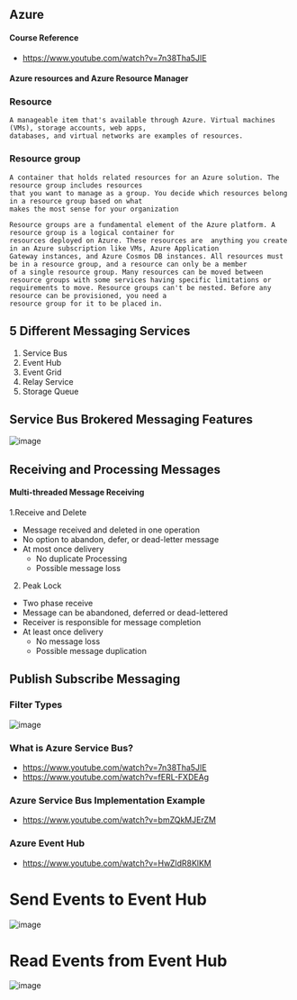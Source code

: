 ## Azure
#### Course Reference
- https://www.youtube.com/watch?v=7n38Tha5JIE

#### Azure resources and Azure Resource Manager
### Resource
    A manageable item that's available through Azure. Virtual machines (VMs), storage accounts, web apps, 
    databases, and virtual networks are examples of resources.
### Resource group
    A container that holds related resources for an Azure solution. The resource group includes resources 
    that you want to manage as a group. You decide which resources belong in a resource group based on what
    makes the most sense for your organization
    
    Resource groups are a fundamental element of the Azure platform. A resource group is a logical container for 
    resources deployed on Azure. These resources are  anything you create in an Azure subscription like VMs, Azure Application 
    Gateway instances, and Azure Cosmos DB instances. All resources must be in a resource group, and a resource can only be a member 
    of a single resource group. Many resources can be moved between resource groups with some services having specific limitations or 
    requirements to move. Resource groups can't be nested. Before any resource can be provisioned, you need a 
    resource group for it to be placed in.

## 5 Different Messaging Services
1. Service Bus
2. Event Hub
3. Event Grid
4. Relay Service
5. Storage Queue

## Service Bus Brokered Messaging Features
![image](https://user-images.githubusercontent.com/11143215/159606666-a2b1bb52-15a4-491d-bff8-c05b8aac4dfe.png)


## Receiving and Processing Messages
#### Multi-threaded Message Receiving
1.Receive and Delete
  - Message received and deleted in one operation
  - No option to abandon, defer, or dead-letter message
  - At most once delivery
      - No duplicate Processing
      - Possible message loss
2. Peak Lock
  - Two phase receive
  - Message can be abandoned, deferred or dead-lettered
  - Receiver is responsible for message completion
  - At least once delivery
      - No message loss
      - Possible message duplication

## Publish Subscribe Messaging
### Filter Types
![image](https://user-images.githubusercontent.com/11143215/160364789-9c472b6c-85fd-49fc-a5ae-328665b3177f.png)

### What is Azure Service Bus?
- https://www.youtube.com/watch?v=7n38Tha5JIE
- https://www.youtube.com/watch?v=fERL-FXDEAg

### Azure Service Bus Implementation Example
- https://www.youtube.com/watch?v=bmZQkMJErZM

### Azure Event Hub
- https://www.youtube.com/watch?v=HwZldR8KlKM

# Send Events to Event Hub
![image](https://user-images.githubusercontent.com/11143215/184755780-6f45721a-44ec-40fe-ab98-3e57222ae317.png)

# Read Events from Event Hub
![image](https://user-images.githubusercontent.com/11143215/184759445-11f139fe-da9b-46f4-a539-47fe0670d86e.png)


